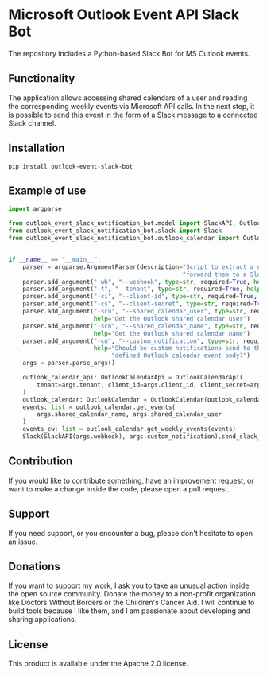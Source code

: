 # Microsoft Outlook Event API Slack Bot
The repository includes a Python-based Slack Bot for MS Outlook events.

## Functionality

The application allows accessing shared calendars of a user and reading the corresponding weekly events via Microsoft API calls. In the next step, it is possible to send this event in the form of a Slack message to a connected Slack channel.

## Installation

`pip install outlook-event-slack-bot`

## Example of use

```python
import argparse

from outlook_event_slack_notification_bot.model import SlackAPI, OutlookCalendarApi
from outlook_event_slack_notification_bot.slack import Slack
from outlook_event_slack_notification_bot.outlook_calendar import OutlookCalendar


if __name__ == "__main__":
    parser = argparse.ArgumentParser(description="Script to extract a user's Outlook calendar events and "
                                                 "forward them to a Slack channel.")
    parser.add_argument("-wh", "--webhook", type=str, required=True, help="Get the Slack webhook")
    parser.add_argument("-t", "--tenant", type=str, required=True, help="Get the Microsoft tenant")
    parser.add_argument("-ci", "--client-id", type=str, required=True, help="Get the Microsoft OAuth Client ID")
    parser.add_argument("-cs", "--client-secret", type=str, required=True, help="Get the Microsoft OAuth Client secret")
    parser.add_argument("-scu", "--shared_calendar_user", type=str, required=True,
                        help="Get the Outlook shared calendar user")
    parser.add_argument("-scn", "--shared_calendar_name", type=str, required=True,
                        help="Get the Outlook shared calendar name")
    parser.add_argument("-cn", "--custom_notification", type=str, required=True,
                        help="Should be custom notifications send to the corresponding users, "
                             "defined Outlook calendar event body?")
    args = parser.parse_args()

    outlook_calendar_api: OutlookCalendarApi = OutlookCalendarApi(
        tenant=args.tenant, client_id=args.client_id, client_secret=args.client_secret
    )
    outlook_calendar: OutlookCalendar = OutlookCalendar(outlook_calendar_api)
    events: list = outlook_calendar.get_events(
        args.shared_calendar_name, args.shared_calendar_user
    )
    events_cw: list = outlook_calendar.get_weekly_events(events)
    Slack(SlackAPI(args.webhook), args.custom_notification).send_slack_message(events_cw)
```

## Contribution
If you would like to contribute something, have an improvement request, or want to make a change inside the code, please open a pull request.

## Support
If you need support, or you encounter a bug, please don't hesitate to open an issue.

## Donations
If you want to support my work, I ask you to take an unusual action inside the open source community. Donate the money to a non-profit organization like Doctors Without Borders or the Children's Cancer Aid. I will continue to build tools because I like them, and I am passionate about developing and sharing applications.

## License
This product is available under the Apache 2.0 license.
